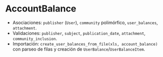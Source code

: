 # AccountBalance

- Asociaciones: `publisher` (`User`), `community` polimórfico, `user_balances`, `attachment`.
- Validaciones: `publisher`, `subject`, `publication_date`, `attachment`, `community_inclusion`.
- Importación: `create_user_balances_from_file(xls, account_balance)` con parseo de filas y creación de `UserBalance`/`UserBalanceItem`.
